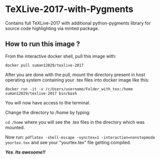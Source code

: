 # TeXLive-2017-with-Pygments
Contains full TeXLive-2017 with additional python-pygments library for source code highlighting via minted package.



## How to run this image ?

From the interactive docker shell, pull this image with:

`docker pull suman12029/texlive-2017`


After you are done with the pull, mount the directory present in host operating system containing your .tex files 
into docker image like this:

`docker run -it -v /c/Users/username/Folder_with_tex:/home suman12029/texlive-2017 bin/bash`


You will now have access to the terminal.

Change the directory to /home by typing:

`cd /home` where you will see the .tex files in the directory which was mounted.

Now run:
`pdflatex -shell-escape -synctex=1 -interaction=nonstopmode yourtex.tex` and see your "yourtex.tex" file getting compiled.



***Yes. Its awesome!!***


